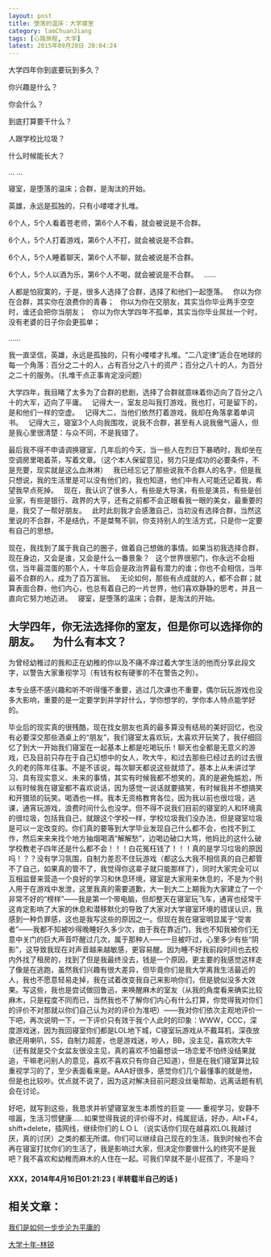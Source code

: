 ```yaml
---
layout: post
title: 堕落的温床：大学寝室
category: lamChuanJiang
tags: [心路旅程, 大学]
latest: 2015年09月28日 20:04:24
---
```


大学四年你到底要玩到多久？

你兴趣是什么？

你会什么？

到底打算要干什么？

人跟学校比垃圾？

什么时候能长大？

… …

寝室，是堕落的温床；合群，是淘汰的开始。

英雄，永远是孤独的，只有小喽喽才扎堆。

6个人，5个人看着苍老师，第6个人不看，就会被说是不合群。

6个人，5个人打着游戏，第6个人不打，就会被说是不合群。

6个人，5个人睡着聊天，第6个人不聊，就会被说是不合群。

6个人，5个人以酒为乐，第6个人不喝，就会被说是不合群。
 
……

人都是怕寂寞的，于是，很多人选择了合群，选择了和他们一起堕落。
 
你以为你在合群，其实你在浪费你的青春；
 
你以为你在交朋友，其实当你毕业两手空空时，谁还会把你当朋友；
 
你以为你大学四年不孤单，其实当你毕业屌丝一个时，没有老婆的日子你会更孤单；

……

我一直坚信，英雄，永远是孤独的，只有小喽喽才扎堆。“二八定律”适合在地球的每一个角落：百分之二十的人，占有百分之八十的资产；百分之八十的人，为百分之二十的服务。（扎堆干点正事肯定没问题）

大学四年，我目睹了太多为了合群的悲剧，选择了合群就意味着你迈向了百分之八十的大军，迈向了平庸。
 
记得大一，室友总叫我打游戏，我也打，可是留下的，是和他们一样的空虚。
 
记得大二，当他们依然打着游戏，我却在角落拿着单词书。
 
记得大三，寝室3个人向我围攻，说我不合群，甚至有人说我傲气逼人，但是我心里很清楚：与众不同，不是我错了。

最后我不得不申请调换寝室，几年后的今天，当一些人在烈日下暴晒时，我却坐在空调房里喝着茶，写着文章。（这个本人保留意见，努力只是成功的必要条件，不是充要，现实就是这么血淋淋）
 
我已经忘记了那些说我不合群人的名字，但是我只想说，我的生活里是可以没有他们的，我也知道，他们中有人可能还记着我，希望我早点死掉。
 
现在，我认识了很多人，有些是大导演，有些是演员，有些是创业家，有些是银行、政界的大亨，还有之前都不会正眼看我一眼的美女，最重要的是，我交了一帮好朋友。
 
此时此刻我才会感激自己，当初没有选择合群，当然这里说的不合群，不是结仇，不是桀骜不驯，你支持别人的生活方式，只是你一定要有自己的思想。

现在，我找到了属于我自己的圈子，做着自己想做的事情。如果当初我选择合群，现在身边，又会是谁，又会是什么一番景象？
 
这个世界很邪门，你永远不会相信，当年最混蛋的那个人，十年后会是政治界最有潜力的谁；你也不会相信，当年最不合群的人，成为了百万富翁。
 
无论如何，那些有点成就的人，都不合群；就算表面合群，他们内心，也总有着自己的一片世界，他们喜欢静静的思考，并且一直向它努力地迈进。
 
寝室，是堕落的温床；合群，是淘汰的开始。

大学四年，你无法选择你的室友，但是你可以选择你的朋友。
 
 
为什么有本文？
-

为曾经幼稚过的我和正在幼稚的你以及不痛不痒过着大学生活的他而分享此段文字，以警告大家重视学习（有钱有权有硬爹的不在警告之列）。

本专业感不感兴趣和听不听得懂不重要，逃过几次课也不重要，偶尔玩玩游戏也没多大影响，重要的是一定要学到并学好什么，学你想学的，学你本人特点能学好的。

毕业后的现实真的很残酷，现在找女朋友也真的最多算没有结局的美好回忆，也没有必要深交那些酒桌上的“朋友”，我们寝室太喜欢玩，太喜欢开玩笑了，我仔细回忆了到大一开始我们寝室在一起基本上都是吃喝玩乐！聊天也全都是无意义的游戏，已及目前只存在于自己幻想中的女人，吹大牛，和过去那些已经过去的过去很久的老的陈年往事。不是不该说，每次聊天都说这些就烦了。基本上从未讲过学习、具有现实意义、未来的事情，其实有时候我都不想笑的，真的是避免尴尬，所以有时候我在寝室都不喜欢说话，因为感觉一说话就要搞笑，有时候我并不想搞笑和开猥琐的玩笑。喝酒也一样。我本无资格教育各位，因为我以前也很垃圾，逃课，通宵玩游戏，浪费时间什么也没学。但不得不说我们目前的寝室的人和环境真的很垃圾，包括我自己，就跟这个学校一样，学校垃圾我们没办法，但是寝室垃圾是可以一定改变的。你们真的要等到大学毕业发现自己什么都不会，也找不到工作，然后来来来找个地方抽烟喝酒“解解愁”，边喝边破口大骂，他妈比的这什么破学校教老子四年还是什么都不会！！！白花冤枉钱了！！！真的是学习垃圾的原因吗！？？没有学习氛围，自制力差忍不住玩游戏（都这么大我不相信真的自己都管不了自己，如果真的管不了，我觉得你这辈子就只能那样了），同时大家完全可以互相监督来营造一个良好的学习和休息环境，寝室是大家用来休息的，不是为个别人用于在游戏中发泄，这里我真的需要道歉，大一到大二上期我为大家建立了一个非常不好的“榜样”——我是第一个带电脑，但却整天在寝室玩飞车，通宵也经常干这肯定影响了大家的休息和潜移默化的导致了大家对大学寝室环境的错误认识，我感到一种负罪感，这也是我写这些的原因之一。但现在我在寝室明显属于“受害者”——我都不知被吵得晚睡好久多少次，由于我在靠近门，我也不知我被你们无意中关门的巨大声音吓醒过几次，属于那种人——一旦被吓过，心里多少有些“阴影”，这导致我现在对声音越来越敏感，更容易醒。因为睡不好我前段时间也去校内外找了租房的，找到了但是我最终没去，钱是一个原因，更主要的我感觉这样走了像是在逃跑，虽然我们兴趣有很大差异，但毕竟你们是我大学离我生活最近的人，我也不愿意轻易走掉，我在试着改变我自己来影响你们，但是貌似没多大效果。写这些，我也是尝试做回鲁迅，来唤醒麻木的室友（从我的角度看来确实比较麻木，只是程度不同而已，当然我也不了解你们内心有什么打算，你觉得我对你们的评价不对那就以你们自己认为对的评价为准吧）——我对你们依次主观地评价一下吧，再次说明一下，一下评价只有效于我个人此时的印象：WWW，CCC，深度游戏迷，因为我回寝室你们都是LOL地下城，C寝室玩游戏从不戴耳机，深夜放歌还用喇叭，SS，自制力超差，也是游戏迷，吵人，BB，没主见，喜欢吹大牛（还有就是交个女盆友很没主见，真的喜欢不怕最想谈一场恋爱不怕终没结果就追，干嘛老问别人的意见，喜欢不喜欢只有你自己知道），但是在我们寝室算比较重视学习的了，至少表面看来是。AAA好很多，感觉你们几个最懂事的就是他，但是也比较吵。优点就不说了，因为这对解决目前问题没丝毫帮助，远离话题有机会在讨论。

好吧，就写到这些，我恳求并祈望寝室发生本质性的巨变 —— 重视学习，安静不喧嚣，生活习惯健康……如果觉得我说的评价得不对，纯属屁话，好办，Alt+F4，shift+delete，插网线，继续你们的ＬＯＬ（说实话你们现在越喜欢LOL我越讨厌，真的讨厌）之类的都无所谓。你们可以继续自己现在的生活，我到时候也不会再在寝室打扰你们的生活了，我是影响过大家，但决定你要做什么的终究不是我吧？我不喜欢和幼稚而麻木的人住在一起。可我们早就不是小屁孩了，不是吗？


#### XXX，2014年4月16日01:21:23 ( 半转载半自己的话 )

相关文章：
-

[我们是如何一步步沦为平庸的](http://card.weibo.com/article/h5/s#cid=1001603882586551265004&vid=5557064054&extparam=&from=&wm=0&ip=111.39.105.61)

[大学十年-林锐](http://www.xiaohui.com/prg/note/year10/1.htm)
